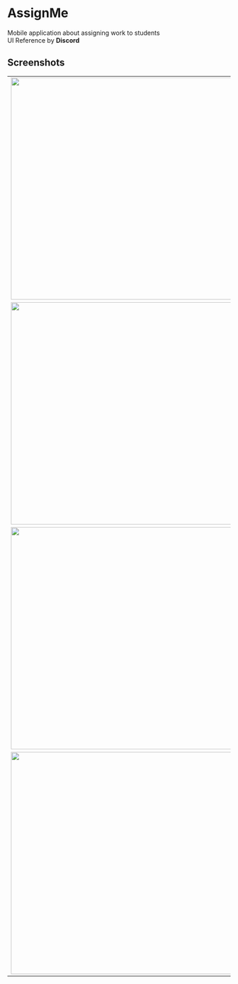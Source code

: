 # AssignMe

Mobile application about assigning work to students </br>
UI Reference by **Discord**

## Screenshots

|  |  |  |
| ------------- | --------------------- |------------ |
| <img src="https://user-images.githubusercontent.com/68333165/148383732-371124df-ec35-46c8-98f3-45e56d4252ef.png" width="500"> | <img src="https://user-images.githubusercontent.com/68333165/148384418-d40cc2f3-a490-494c-9064-4547f48d16d8.png" width="500"> | <img src="https://user-images.githubusercontent.com/68333165/148383878-3b0038d5-ad13-4b6f-ad7a-118343248050.png" width="500"> |
| <img src="https://user-images.githubusercontent.com/68333165/148385684-d2ab1060-2456-4431-a5de-9adead5ae483.png" width="500"> | <img src="https://user-images.githubusercontent.com/68333165/148384271-48f9f238-9440-485e-81d5-4abd7ebafef3.png" width="500"> | <img src="https://user-images.githubusercontent.com/68333165/148384263-f8bd950e-c25d-45be-96a1-a03385d42b6b.png" width="500"> |
| <img src="https://user-images.githubusercontent.com/68333165/148384277-caafbc87-10c6-4548-a386-f96676d97ff6.png" width="500"> | <img src="https://user-images.githubusercontent.com/68333165/148384281-f34cefa6-0868-45ab-bfe5-74e16d6fc279.png" width="500"> | <img src="https://user-images.githubusercontent.com/68333165/148384287-bcaf987c-96df-4c46-be87-3210508098a2.png" width="500"> |
| <img src="https://user-images.githubusercontent.com/68333165/148384292-9d62af78-5f2c-487c-9ec5-f35d5b0c1230.png" width="500"> |
